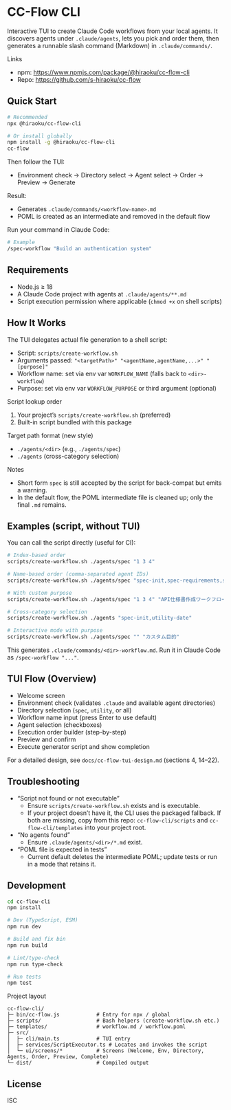 # CC-Flow CLI

Interactive TUI to create Claude Code workflows from your local agents. It discovers agents under `.claude/agents`, lets you pick and order them, then generates a runnable slash command (Markdown) in `.claude/commands/`.

Links
- npm: https://www.npmjs.com/package/@hiraoku/cc-flow-cli
- Repo: https://github.com/s-hiraoku/cc-flow

## Quick Start

```bash
# Recommended
npx @hiraoku/cc-flow-cli

# Or install globally
npm install -g @hiraoku/cc-flow-cli
cc-flow
```

Then follow the TUI:
- Environment check → Directory select → Agent select → Order → Preview → Generate

Result:
- Generates `.claude/commands/<workflow-name>.md`
- POML is created as an intermediate and removed in the default flow

Run your command in Claude Code:

```bash
# Example
/spec-workflow "Build an authentication system"
```

## Requirements
- Node.js ≥ 18
- A Claude Code project with agents at `.claude/agents/**.md`
- Script execution permission where applicable (`chmod +x` on shell scripts)

## How It Works

The TUI delegates actual file generation to a shell script:

- Script: `scripts/create-workflow.sh`
- Arguments passed: `"<targetPath>" "<agentName,agentName,...>" "[purpose]"`
- Workflow name: set via env var `WORKFLOW_NAME` (falls back to `<dir>-workflow`)
- Purpose: set via env var `WORKFLOW_PURPOSE` or third argument (optional)

Script lookup order
1. Your project’s `scripts/create-workflow.sh` (preferred)
2. Built-in script bundled with this package

Target path format (new style)
- `./agents/<dir>` (e.g., `./agents/spec`)
- `./agents` (cross-category selection)

Notes
- Short form `spec` is still accepted by the script for back-compat but emits a warning.
- In the default flow, the POML intermediate file is cleaned up; only the final `.md` remains.

## Examples (script, without TUI)

You can call the script directly (useful for CI):

```bash
# Index-based order
scripts/create-workflow.sh ./agents/spec "1 3 4"

# Name-based order (comma-separated agent IDs)
scripts/create-workflow.sh ./agents/spec "spec-init,spec-requirements,spec-design"

# With custom purpose
scripts/create-workflow.sh ./agents/spec "1 3 4" "API仕様書作成ワークフロー"

# Cross-category selection
scripts/create-workflow.sh ./agents "spec-init,utility-date"

# Interactive mode with purpose
scripts/create-workflow.sh ./agents/spec "" "カスタム目的"
```

This generates `.claude/commands/<dir>-workflow.md`. Run it in Claude Code as `/spec-workflow "..."`.

## TUI Flow (Overview)
- Welcome screen
- Environment check (validates `.claude` and available agent directories)
- Directory selection (`spec`, `utility`, or all)
- Workflow name input (press Enter to use default)
- Agent selection (checkboxes)
- Execution order builder (step-by-step)
- Preview and confirm
- Execute generator script and show completion

For a detailed design, see `docs/cc-flow-tui-design.md` (sections 4, 14–22).

## Troubleshooting
- “Script not found or not executable”
  - Ensure `scripts/create-workflow.sh` exists and is executable.
  - If your project doesn’t have it, the CLI uses the packaged fallback. If both are missing, copy from this repo: `cc-flow-cli/scripts` and `cc-flow-cli/templates` into your project root.
- “No agents found”
  - Ensure `.claude/agents/<dir>/*.md` exist.
- “POML file is expected in tests”
  - Current default deletes the intermediate POML; update tests or run in a mode that retains it.

## Development

```bash
cd cc-flow-cli
npm install

# Dev (TypeScript, ESM)
npm run dev

# Build and fix bin
npm run build

# Lint/type-check
npm run type-check

# Run tests
npm test
```

Project layout
```
cc-flow-cli/
├─ bin/cc-flow.js            # Entry for npx / global
├─ scripts/                  # Bash helpers (create-workflow.sh etc.)
├─ templates/                # workflow.md / workflow.poml
├─ src/
│  ├─ cli/main.ts            # TUI entry
│  ├─ services/ScriptExecutor.ts # Locates and invokes the script
│  └─ ui/screens/*           # Screens (Welcome, Env, Directory, Agents, Order, Preview, Complete)
└─ dist/                     # Compiled output
```

## License

ISC

